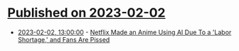 # [Published on 2023-02-02](index.md)

* [2023-02-02, 13:00:00](https://entertainment.slashdot.org/story/23/02/02/0349220/netflix-made-an-anime-using-ai-due-to-a-labor-shortage-and-fans-are-pissed?utm_source=rss1.0mainlinkanon&utm_medium=feed) - [Netflix Made an Anime Using AI Due To a 'Labor Shortage,' and Fans Are Pissed](https://entertainment.slashdot.org/story/23/02/02/0349220/netflix-made-an-anime-using-ai-due-to-a-labor-shortage-and-fans-are-pissed?utm_source=rss1.0mainlinkanon&utm_medium=feed)
